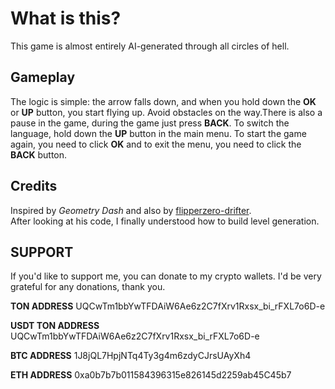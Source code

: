 # What is this?

This game is almost entirely AI-generated through all circles of hell.

## Gameplay

The logic is simple: the arrow falls down, and when you hold down the **OK** or **UP** button, you start flying up. Avoid obstacles on the way.There is also a pause in the game, during the game just press **BACK**. To switch the language, hold down the **UP** button in the main menu. To start the game again, you need to click **OK** and to exit the menu, you need to click the **BACK** button.

## Credits

Inspired by *Geometry Dash* and also by [flipperzero-drifter](https://github.com/jean-edouard/flipperzero-drifter).  
After looking at his code, I finally understood how to build level generation.

## SUPPORT

If you'd like to support me, you can donate to my crypto wallets. I'd be very grateful for any donations, thank you.

**TON ADDRESS**
UQCwTm1bbYwTFDAiW6Ae6z2C7fXrv1Rxsx_bi_rFXL7o6D-e

**USDT TON ADDRESS**
UQCwTm1bbYwTFDAiW6Ae6z2C7fXrv1Rxsx_bi_rFXL7o6D-e

**BTC ADDRESS**
1J8jQL7HpjNTq4Ty3g4m6zdyCJrsUAyXh4

**ETH ADDRESS**
0xa0b7b7b011584396315e826145d2259ab45C45b7
